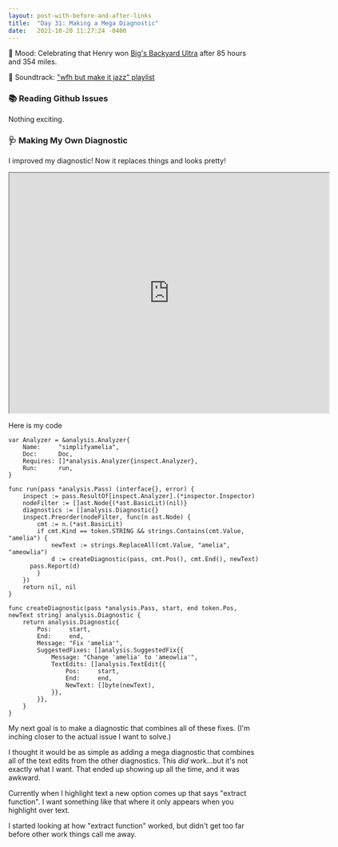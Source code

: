 ```yaml
---
layout: post-with-before-and-after-links
title:  "Day 31: Making a Mega Diagnostic"
date:   2021-10-20 11:27:24 -0400
---
```


🥇 Mood: Celebrating that Henry won [Big's Backyard
Ultra](https://my.raceresult.com/183854/#0_B3DC1F) after 85 hours and 354 miles.

🎵 Soundtrack: ["wfh but make it jazz" playlist](https://open.spotify.com/playlist/2R4QYqWnKMQ0qpgGPxrFtM)

### 📚 Reading Github Issues
Nothing exciting.

### 🩺 Making My Own Diagnostic

I improved my diagnostic! Now it replaces things and looks pretty!

<iframe
src="https://drive.google.com/file/d/12SOhO4MES5gG_fDl86gDRwP60SLS5bNj/preview"
width="640" height="480" allow="autoplay"></iframe>


Here is my code
```
var Analyzer = &analysis.Analyzer{
	Name:     "simplifyamelia",
	Doc:      Doc,
	Requires: []*analysis.Analyzer{inspect.Analyzer},
	Run:      run,
}

func run(pass *analysis.Pass) (interface{}, error) {
	inspect := pass.ResultOf[inspect.Analyzer].(*inspector.Inspector)
	nodeFilter := []ast.Node{(*ast.BasicLit)(nil)}
	diagnostics := []analysis.Diagnostic{}
	inspect.Preorder(nodeFilter, func(n ast.Node) {
		cmt := n.(*ast.BasicLit)
		if cmt.Kind == token.STRING && strings.Contains(cmt.Value, "amelia") {
			newText := strings.ReplaceAll(cmt.Value, "amelia", "ameowlia")
			d := createDiagnostic(pass, cmt.Pos(), cmt.End(), newText)
      pass.Report(d)
		}
	})
	return nil, nil
}

func createDiagnostic(pass *analysis.Pass, start, end token.Pos, newText string) analysis.Diagnostic {
	return analysis.Diagnostic{
		Pos:     start,
		End:     end,
		Message: "Fix 'amelia'",
		SuggestedFixes: []analysis.SuggestedFix{{
			Message: "Change 'amelia' to 'ameowlia'",
			TextEdits: []analysis.TextEdit{{
				Pos:     start,
				End:     end,
				NewText: []byte(newText),
			}},
		}},
	}
}

```

My next goal is to make a diagnostic that combines all of these fixes. (I'm
inching closer to the actual issue I want to solve.)

I thought it would be as simple as adding a mega diagnostic that combines all of
the text edits from the other diagnostics. This _did_ work...but it's not
exactly what I want. That ended up showing up all the time, and it was awkward.

Currently when I highlight text a new option comes up that says "extract
function". I want something like that where it only appears when you highlight
over text.

I started looking at how "extract function" worked, but didn't get too far
before other work things call me away.
